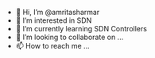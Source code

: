- 👋 Hi, I’m @amritasharmar
- 👀 I’m interested in SDN
- 🌱 I’m currently learning SDN Controllers
- 💞️ I’m looking to collaborate on ...
- 📫 How to reach me ...

<!---
amritasharmar/amritasharmar is a ✨ special ✨ repository because its `README.md` (this file) appears on your GitHub profile.
You can click the Preview link to take a look at your changes.
--->
